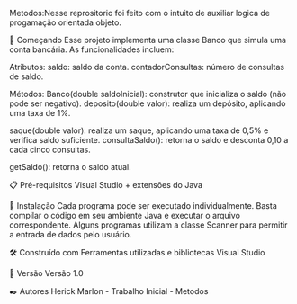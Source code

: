 Metodos:Nesse reprositorio foi feito com o intuito de auxiliar logica de progamação orientada objeto.

🚀 Começando
Esse projeto implementa uma classe Banco que simula uma conta bancária. As funcionalidades incluem:

Atributos:
saldo: saldo da conta.
contadorConsultas: número de consultas de saldo.

Métodos:
Banco(double saldoInicial): construtor que inicializa o saldo (não pode ser negativo).
deposito(double valor): realiza um depósito, aplicando uma taxa de 1%.

saque(double valor): realiza um saque, aplicando uma taxa de 0,5% e verifica saldo suficiente.
consultaSaldo(): retorna o saldo e desconta 0,10 a cada cinco consultas.

getSaldo(): retorna o saldo atual.

📋 Pré-requisitos Visual Studio + extensões do Java

🔧 Instalação Cada programa pode ser executado individualmente. Basta compilar o código em seu ambiente Java e executar o arquivo correspondente. Alguns programas utilizam a classe Scanner para permitir a entrada de dados pelo usuário.

🛠️ Construído com Ferramentas utilizadas e bibliotecas Visual Studio

📌 Versão Versão 1.0

✒️ Autores Herick Marlon - Trabalho Inicial - Metodos
